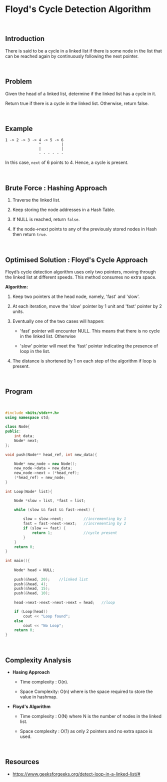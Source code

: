 # Floyd's Cycle Detection Algorithm

<br>

## Introduction

There is said to be a cycle in a linked list if there is some node in the list that can be reached again by continuously following the next pointer.

<br>

## Problem

Given the head of a linked list, determine if the linked list has a cycle in it.

Return true if there is a cycle in the linked list. Otherwise, return false.

<br>

## Example

```
1 -> 2 -> 3 -> 4 -> 5 -> 6
               ^         |
               |         |
               - - - - - - 
```

In this case, `next` of 6 points to 4. Hence, a cycle is present.

<br>

## Brute Force : Hashing Approach

1. Traverse the linked list.

2.  Keep storing the node addresses in a Hash Table. 

3. If NULL is reached, return `false`. 

4. If the node->next points to any of the previously stored nodes in Hash then return `true`.


<br>

## Optimised Solution : Floyd's Cycle Approach

Floyd’s cycle detection algorithm uses only two pointers, moving through the linked list at different speeds. This method consumes no extra space.

**Algorithm:**

1. Keep two pointers at the head node, namely, 'fast' and 'slow'.

2. At each iteration, move the 'slow' pointer by 1 unit and 'fast' pointer by 2 units.

3. Eventually one of the two cases will happen:

   * 'fast' pointer will encounter NULL. This means that there is no cycle in the linked list. Otherwise

   * 'slow' pointer will meet the 'fast' pointer indicating the presence of loop in the list.

4. The distance is shortened by 1 on each step of the algorithm if loop is present. 

<br>

## Program

<br>

```C++
#include <bits/stdc++.h>
using namespace std;
 
class Node{
public:
    int data;
    Node* next;
};
 
void push(Node** head_ref, int new_data){

    Node* new_node = new Node();
    new_node->data = new_data;
    new_node->next = (*head_ref);
    (*head_ref) = new_node;
}
 
int Loop(Node* list){

    Node *slow = list, *fast = list;
 
    while (slow && fast && fast->next) {

        slow = slow->next;         //incrementing by 1
        fast = fast->next->next;   //incrementing by 2
        if (slow == fast) {
            return 1;              //cycle present
        }
    }
    return 0;
}
 
int main(){
 
    Node* head = NULL;
    
    push(&head, 20);    //linked list
    push(&head, 4);
    push(&head, 15);
    push(&head, 10);
 
    head->next->next->next->next = head;   //loop

    if (Loop(head))
        cout << "Loop found";
    else
        cout << "No Loop";
    return 0;
}
```

<br>

## Complexity Analysis

* **Hasing Approach**

   * Time complexity : O(n). 

   * Space Complexity: O(n) where is the space required to store the value in hashmap.

* **Floyd's Algorithm**

  * Time complexity : O(N) where N is the number of nodes in the linked list.

   * Space complexity : O(1) as only 2 pointers and no extra space is used.

<br>

## Resources

* https://www.geeksforgeeks.org/detect-loop-in-a-linked-list/#